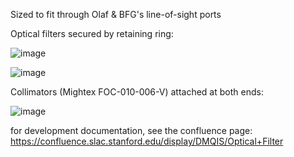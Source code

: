 Sized to fit through Olaf & BFG's line-of-sight ports

Optical filters secured by retaining ring: 

![image](https://github.com/user-attachments/assets/2d3947ad-5769-4685-b689-f01e2c91e019)

![image](https://github.com/user-attachments/assets/5b98918f-6ce0-4121-99c1-b3ac5f3600e6)


Collimators (Mightex 	FOC-010-006-V) attached at both ends: 

![image](https://github.com/user-attachments/assets/6abf7a31-f442-432a-b288-0aea4286f7c6)


for development documentation, see the confluence page: https://confluence.slac.stanford.edu/display/DMQIS/Optical+Filter
